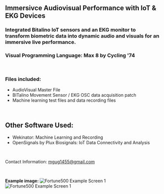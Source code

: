 ## Immersivce Audiovisual Performance with IoT & EKG Devices

### Integrated Bitalino IoT sensors and an EKG monitor to transform biometric data into dynamic audio and visuals for an immersive live performance.
### Visual Programming Language: Max 8 by Cycling '74

<br>

### Files included: 
- AudioVisual Master File
- BITalino Movement Sensor / EKG OSC data acquisition patch
- Machine learning test files and data recording files

<br>

## Other Software Used:
- Wekinator: Machine Learning and Recording
- OpenSignals by Plux Biosignals: IoT Data Connectivity and Analysis

<br>

Contact Information: [mgug1455@gmail.com](mailto:mgug1455@gmail.com)

<br>

**Example image:**
![Fortune500 Example Screen 1](/assets/Fortune500-Screen1.png)
![Fortune500 Example Screen 1](/assets/Fortune500-Screen2.png)

